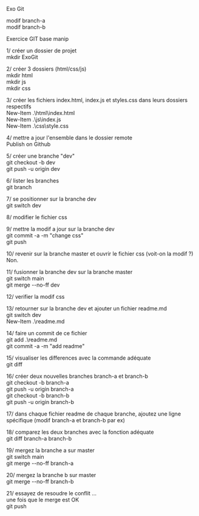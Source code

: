 Exo Git  

modif branch-a  
modif branch-b  

Exercice GIT base manip  

1/ créer un dossier de projet  
	mkdir ExoGit  

2/ créer 3 dossiers (html/css/js)  
	mkdir html  
	mkdir js  
	mkdir css  

3/ créer les fichiers index.html, index.js et styles.css dans leurs dossiers respectifs  
	New-Item .\html\index.html  
	New-Item .\js\index.js  
	New-Item .\css\style.css  

4/ mettre a jour l'ensemble dans le dossier remote  
	Publish on Github  

5/ créer une branche "dev"  
	git checkout -b dev  
	git push -u origin dev  

6/ lister les branches  
	git branch  

7/ se positionner sur la branche dev  
	git switch dev  

8/ modifier le fichier css  

9/ mettre la modif a jour sur la branche dev  
	git commit -a -m "change css"  
	git push  

10/ revenir sur la branche master et ouvrir le fichier css (voit-on la modif ?)  
	Non.  

11/ fusionner la branche dev sur la branche master  
	git switch main  
	git merge --no-ff dev  

12/ verifier la modif css  

13/ retourner sur la branche dev et ajouter un fichier readme.md  
	git switch dev  
	New-Item .\readme.md  

14/ faire un commit de ce fichier  
	git add .\readme.md  
	git commit -a -m "add readme"  

15/ visualiser les differences avec la commande adéquate  
	git diff  

16/ créer deux nouvelles branches branch-a et branch-b  
	git checkout -b branch-a  
	git push -u origin branch-a  
	git checkout -b branch-b  
	git push -u origin branch-b  

17/  dans chaque fichier readme de chaque branche, ajoutez une ligne spécifique (modif branch-a et branch-b par ex)  

18/ comparez les deux branches avec la fonction adéquate  
	git diff branch-a branch-b  

19/ mergez la branche a sur master  
	git switch main  
	git merge --no-ff branch-a  

20/ mergez la branche b sur master  
	git merge --no-ff branch-b  

21/ essayez de resoudre le conflit ...  
	une fois que le merge est OK  
	git push  




